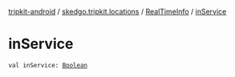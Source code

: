 [tripkit-android](../../index.md) / [skedgo.tripkit.locations](../index.md) / [RealTimeInfo](index.md) / [inService](./in-service.md)

# inService

`val inService: `[`Boolean`](https://kotlinlang.org/api/latest/jvm/stdlib/kotlin/-boolean/index.html)